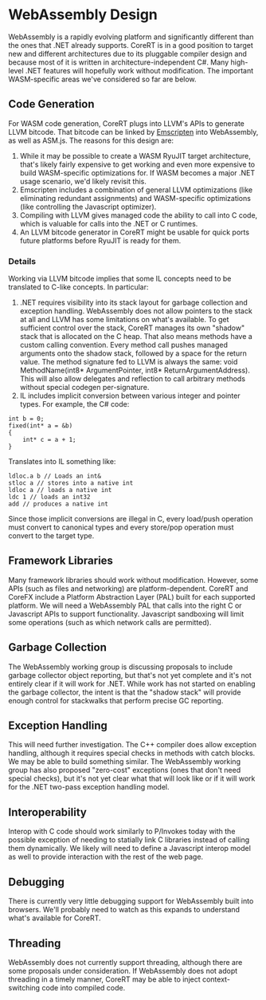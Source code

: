 # WebAssembly Design

WebAssembly is a rapidly evolving platform and significantly different than the ones that .NET already supports. CoreRT is in a good position to target new and different architectures due to its pluggable compiler design and because most of it is written in architecture-independent C#. Many high-level .NET features will hopefully work without modification. The important WASM-specific areas we've considered so far are below.

## Code Generation
For WASM code generation, CoreRT plugs into LLVM's APIs to generate LLVM bitcode. That bitcode can be linked by [Emscripten](http://kripken.github.io/emscripten-site/) into WebAssembly, as well as ASM.js. The reasons for this design are:
1. While it may be possible to create a WASM RyuJIT target architecture, that's likely fairly expensive to get working and even more expensive to build WASM-specific optimizations for. If WASM becomes a major .NET usage scenario, we'd likely revisit this.
2. Emscripten includes a combination of general LLVM optimizations (like eliminating redundant assignments) and WASM-specific optimizations (like controlling the Javascript optimizer).
3. Compiling with LLVM gives managed code the ability to call into C code, which is valuable for calls into the .NET or C runtimes.
4. An LLVM bitcode generator in CoreRT might be usable for quick ports future platforms before RyuJIT is ready for them.

### Details
Working via LLVM bitcode implies that some IL concepts need to be translated to C-like concepts. In particular:
1. .NET requires visibility into its stack layout for garbage collection and exception handling. WebAssembly does not allow pointers to the stack at all and LLVM has some limitations on what's available. To get sufficient control over the stack, CoreRT manages its own "shadow" stack that is allocated on the C heap. That also means methods have a custom calling convention. Every method call pushes managed arguments onto the shadow stack, followed by a space for the return value. The method signature fed to LLVM is always the same: void MethodName(int8* ArgumentPointer, int8* ReturnArgumentAddress). This will also allow delegates and reflection to call arbitrary methods without special codegen per-signature.
2. IL includes implicit conversion between various integer and pointer types. For example, the C# code:
```
int b = 0;
fixed(int* a = &b)
{
    int* c = a + 1;
}
```
Translates into IL something like:
```
ldloc.a b // Loads an int&
stloc a // stores into a native int
ldloc a // loads a native int
ldc 1 // loads an int32
add // produces a native int
```
Since those implicit conversions are illegal in C, every load/push operation must convert to canonical types and every store/pop operation must convert to the target type. 

## Framework Libraries
Many framework libraries should work without modification. However, some APIs (such as files and networking) are platform-dependent. CoreRT and CoreFX include a Platform Abstraction Layer (PAL) built for each supported platform. We will need a WebAssembly PAL that calls into the right C or Javascript APIs to support functionality. Javascript sandboxing will limit some operations (such as which network calls are permitted).

## Garbage Collection
The WebAssembly working group is discussing proposals to include garbage collector object reporting, but that's not yet complete and it's not entirely clear if it will work for .NET. While work has not started on enabling the garbage collector, the intent is that the "shadow stack" will provide enough control for stackwalks that perform precise GC reporting.

## Exception Handling
This will need further investigation. The C++ compiler does allow exception handling, although it requires special checks in methods with catch blocks. We may be able to build something similar. The WebAssembly working group has also proposed "zero-cost" exceptions (ones that don't need special checks), but it's not yet clear what that will look like or if it will work for the .NET two-pass exception handling model.

## Interoperability
Interop with C code should work similarly to P/Invokes today with the possible exception of needing to statially link C libraries instead of calling them dynamically. We likely will need to define a Javascript interop model as well to provide interaction with the rest of the web page.

## Debugging
There is currently very little debugging support for WebAssembly built into browsers. We'll probably need to watch as this expands to understand what's available for CoreRT.

## Threading
WebAssembly does not currently support threading, although there are some proposals under consideration. If WebAssembly does not adopt threading in a timely manner, CoreRT may be able to inject context-switching code into compiled code.
